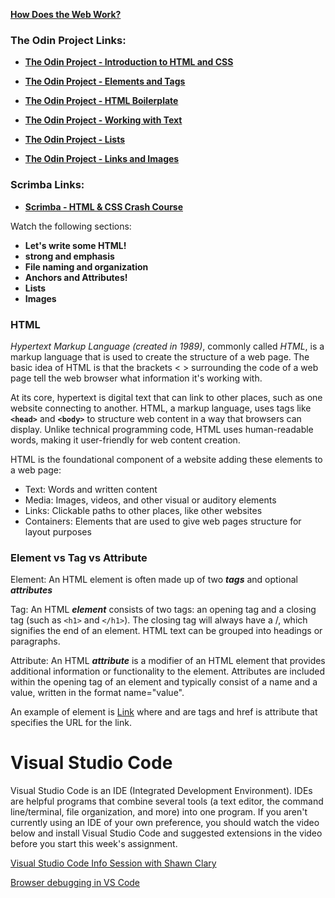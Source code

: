 

**[How Does the Web Work?](../assets/Lesson05/Lesson05-How-Does-the-Web-Work.md)**

### The Odin Project Links:

- **[The Odin Project - Introduction to HTML and CSS](https://www.theodinproject.com/paths/foundations/courses/foundations/lessons/introduction-to-html-and-css)**

- **[The Odin Project - Elements and Tags](https://www.theodinproject.com/paths/foundations/courses/foundations/lessons/elements-and-tags)**

- **[The Odin Project - HTML Boilerplate](https://www.theodinproject.com/paths/foundations/courses/foundations/lessons/html-boilerplate)**

- **[The Odin Project - Working with Text](https://www.theodinproject.com/paths/foundations/courses/foundations/lessons/working-with-text)**

- **[The Odin Project - Lists](https://www.theodinproject.com/paths/foundations/courses/foundations/lessons/lists)**

- **[The Odin Project - Links and Images](https://www.theodinproject.com/paths/foundations/courses/foundations/lessons/links-and-images)**

### Scrimba Links:

- **[Scrimba - HTML & CSS Crash Course](https://v2.scrimba.com/html-css-crash-course-c02l)**

Watch the following sections:
- **Let's write some HTML!**
- **strong and emphasis**
- **File naming and organization**
- **Anchors and Attributes!**
- **Lists**
- **Images**

### HTML

*Hypertext Markup Language (created in 1989)*, commonly called *HTML*, is a markup language that is used to create the structure of a web page. The basic idea of HTML is that the brackets < > surrounding the code of a web page tell the web browser what information it's working with.

At its core, hypertext is digital text that can link to other places, such as one website connecting to another. HTML, a markup language, uses tags like **`<head>`** and **`<body>`** to structure web content in a way that browsers can display. Unlike technical programming code, HTML uses human-readable words, making it user-friendly for web content creation.

HTML is the foundational component of a website adding these elements to a web page:

- Text: Words and written content
- Media: Images, videos, and other visual or auditory elements
- Links: Clickable paths to other places, like other websites
- Containers: Elements that are used to give web pages structure for layout purposes

### Element vs Tag vs Attribute

Element: An HTML element is often made up of two **_tags_** and optional **_attributes_**

Tag: An HTML **_element_** consists of two tags: an opening tag and a closing tag (such as `<h1>` and `</h1>`). The closing tag will always have a /, which signifies the end of an element. HTML text can be grouped into headings or paragraphs.

Attribute: An HTML **_attribute_** is a modifier of an HTML element that provides additional information or functionality to the element. Attributes are included within the opening tag of an element and typically consist of a name and a value, written in the format name="value". 

An example of element is <a href="https://example.com">Link</a> where <a> and </a> are tags and href is attribute that specifies the URL for the link.


# Visual Studio Code

Visual Studio Code is an IDE (Integrated Development Environment).  IDEs are helpful programs that combine several tools (a text editor, the command line/terminal, file organization, and more) into one program.  If you aren't currently using an IDE of your own preference, you should watch the video below and install Visual Studio Code and suggested extensions in the video before you start this week's assignment.

[Visual Studio Code Info Session with Shawn Clary](https://www.youtube.com/watch?v=R8lusLkuWJQ)

[Browser debugging in VS Code](https://code.visualstudio.com/docs/nodejs/browser-debugging)

